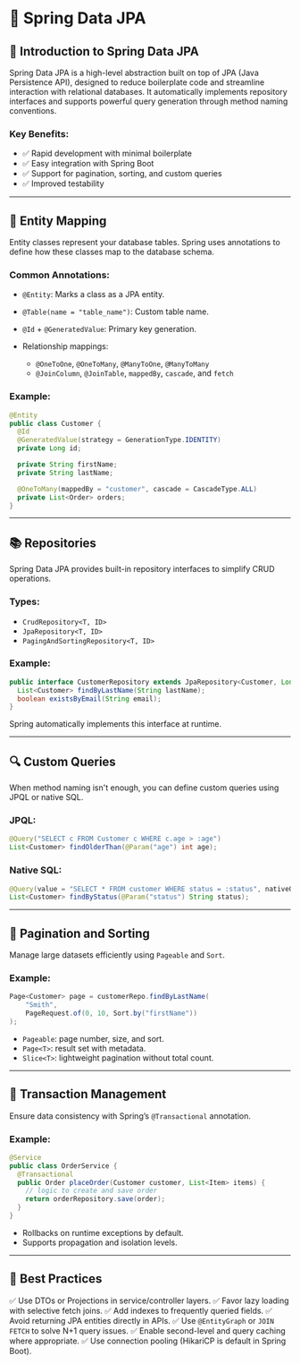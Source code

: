 # 📘 Spring Data JPA


## 📖 Introduction to Spring Data JPA

Spring Data JPA is a high-level abstraction built on top of JPA (Java Persistence API), designed to reduce boilerplate code and streamline interaction with relational databases. It automatically implements repository interfaces and supports powerful query generation through method naming conventions.

### Key Benefits:

* ✅ Rapid development with minimal boilerplate
* ✅ Easy integration with Spring Boot
* ✅ Support for pagination, sorting, and custom queries
* ✅ Improved testability

---

## 📜 Entity Mapping

Entity classes represent your database tables. Spring uses annotations to define how these classes map to the database schema.

### Common Annotations:

* `@Entity`: Marks a class as a JPA entity.
* `@Table(name = "table_name")`: Custom table name.
* `@Id` + `@GeneratedValue`: Primary key generation.
* Relationship mappings:

  * `@OneToOne`, `@OneToMany`, `@ManyToOne`, `@ManyToMany`
  * `@JoinColumn`, `@JoinTable`, `mappedBy`, `cascade`, and `fetch`

### Example:

```java
@Entity
public class Customer {
  @Id
  @GeneratedValue(strategy = GenerationType.IDENTITY)
  private Long id;

  private String firstName;
  private String lastName;

  @OneToMany(mappedBy = "customer", cascade = CascadeType.ALL)
  private List<Order> orders;
}
```

---

## 📚 Repositories

Spring Data JPA provides built-in repository interfaces to simplify CRUD operations.

### Types:

* `CrudRepository<T, ID>`
* `JpaRepository<T, ID>`
* `PagingAndSortingRepository<T, ID>`

### Example:

```java
public interface CustomerRepository extends JpaRepository<Customer, Long> {
  List<Customer> findByLastName(String lastName);
  boolean existsByEmail(String email);
}
```

Spring automatically implements this interface at runtime.

---

## 🔍 Custom Queries

When method naming isn't enough, you can define custom queries using JPQL or native SQL.

### JPQL:

```java
@Query("SELECT c FROM Customer c WHERE c.age > :age")
List<Customer> findOlderThan(@Param("age") int age);
```

### Native SQL:

```java
@Query(value = "SELECT * FROM customer WHERE status = :status", nativeQuery = true)
List<Customer> findByStatus(@Param("status") String status);
```

---

## 📄 Pagination and Sorting

Manage large datasets efficiently using `Pageable` and `Sort`.

### Example:

```java
Page<Customer> page = customerRepo.findByLastName(
    "Smith",
    PageRequest.of(0, 10, Sort.by("firstName"))
);
```

* `Pageable`: page number, size, and sort.
* `Page<T>`: result set with metadata.
* `Slice<T>`: lightweight pagination without total count.

---

## 🔄 Transaction Management

Ensure data consistency with Spring’s `@Transactional` annotation.

### Example:

```java
@Service
public class OrderService {
  @Transactional
  public Order placeOrder(Customer customer, List<Item> items) {
    // logic to create and save order
    return orderRepository.save(order);
  }
}
```

* Rollbacks on runtime exceptions by default.
* Supports propagation and isolation levels.

---

## 🚀 Best Practices

✅ Use DTOs or Projections in service/controller layers.
✅ Favor lazy loading with selective fetch joins.
✅ Add indexes to frequently queried fields.
✅ Avoid returning JPA entities directly in APIs.
✅ Use `@EntityGraph` or `JOIN FETCH` to solve N+1 query issues.
✅ Enable second-level and query caching where appropriate.
✅ Use connection pooling (HikariCP is default in Spring Boot).
